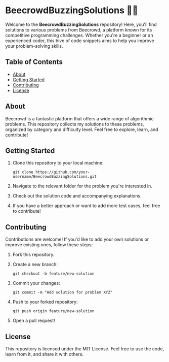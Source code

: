 # BeecrowdBuzzingSolutions 🐝🚀

Welcome to the **BeecrowdBuzzingSolutions** repository! Here, you'll find solutions to various problems from Beecrowd, a platform known for its competitive programming challenges. Whether you're a beginner or an experienced coder, this hive of code snippets aims to help you improve your problem-solving skills.

## Table of Contents

- [About](#about)
- [Getting Started](#getting-started)
- [Contributing](#contributing)
- [License](#license)

## About

Beecrowd is a fantastic platform that offers a wide range of algorithmic problems. This repository collects my solutions to these problems, organized by category and difficulty level. Feel free to explore, learn, and contribute!

## Getting Started

1. Clone this repository to your local machine:
   ```
   git clone https://github.com/your-username/BeecrowdBuzzingSolutions.git
   ```

2. Navigate to the relevant folder for the problem you're interested in.

3. Check out the solution code and accompanying explanations.

4. If you have a better approach or want to add more test cases, feel free to contribute!

## Contributing

Contributions are welcome! If you'd like to add your own solutions or improve existing ones, follow these steps:

1. Fork this repository.

2. Create a new branch:
   ```
   git checkout -b feature/new-solution
   ```

3. Commit your changes:
   ```
   git commit -m "Add solution for problem XYZ"
   ```

4. Push to your forked repository:
   ```
   git push origin feature/new-solution
   ```

5. Open a pull request!

## License

This repository is licensed under the MIT License. Feel free to use the code, learn from it, and share it with others.
